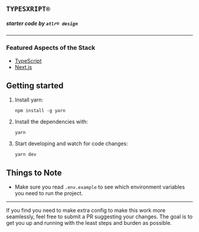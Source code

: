## `TYPESXRIPT®`

##### starter code by `atlr® design`

<hr />

### Featured Aspects of the Stack

- [TypeScript](https://www.typescriptlang.org/)
- [Next.js](https://nextjs.org/)

## Getting started

1. Install yarn:

   ```
   npm install -g yarn
   ```

2. Install the dependencies with:

   ```
   yarn
   ```

3. Start developing and watch for code changes:

   ```
   yarn dev
   ```

## Things to Note

- Make sure you read `.env.example` to see which environment variables you need to run the project.

---

If you find you need to make extra config to make this work more seamlessly, feel free to submit a PR suggesting your changes. The goal is to get you up and running with the least steps and burden as possible.
